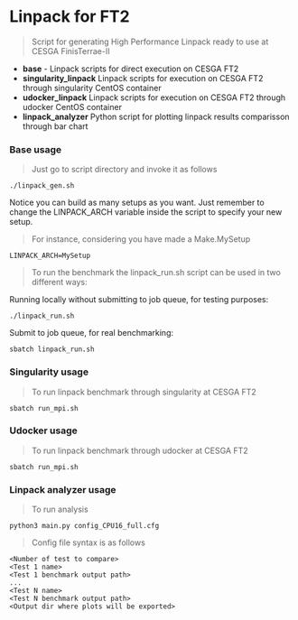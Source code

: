 # Linpack for FT2
> Script for generating High Performance Linpack ready to use at CESGA FinisTerrae-II
* **base** - Linpack scripts for direct execution on CESGA FT2
* **singularity\_linpack** Linpack scripts for execution on CESGA FT2 through singularity CentOS container
* **udocker\_linpack** Linpack scripts for execution on CESGA FT2 through udocker CentOS container
* **linpack\_analyzer** Python script for plotting linpack results comparisson through bar chart

### Base usage

> Just go to script directory and invoke it as follows

```shell
./linpack_gen.sh
```

Notice you can build as many setups as you want.
Just remember to change the LINPACK\_ARCH variable inside the script to specify
your new setup.

> For instance, considering you have made a Make.MySetup
```shell
LINPACK_ARCH=MySetup
```

> To run the benchmark the linpack\_run.sh script can be used in two different ways:

Running locally without submitting to job queue, for testing purposes:
```shell
./linpack_run.sh
```

Submit to job queue, for real benchmarking:
```shell
sbatch linpack_run.sh
```

### Singularity usage
> To run linpack benchmark through singularity at CESGA FT2
```shell
sbatch run_mpi.sh
```

### Udocker usage
> To run linpack benchmark through udocker at CESGA FT2
```shell
sbatch run_mpi.sh
```

### Linpack analyzer usage
> To run analysis
```shell
python3 main.py config_CPU16_full.cfg
```

> Config file syntax is as follows
```
<Number of test to compare>
<Test 1 name>
<Test 1 benchmark output path>
...
<Test N name>
<Test N benchmark output path>
<Output dir where plots will be exported>
```
